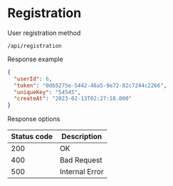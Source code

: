 Registration
===================

User registration method

```shell title="Method <span class='color-method'>POST</span>"
/api/registration
```

Response example

```json title="Response <span class='color-200'>200</span>"
{
  "userId": 6,
  "token": "0db5275e-5442-46a5-9e72-82c7244c2266",
  "uniqueKey": "54545",
  "createAt": "2023-02-13T02:27:18.000"
}
```

Response options

| Status code                            | Description    |
|----------------------------------------|----------------|
| <span class='color-200'>200</span>     | OK             |
| <span class='color-error'>400</span>   | Bad Request    |
| <span class='color-error'>500</span>   | Internal Error |